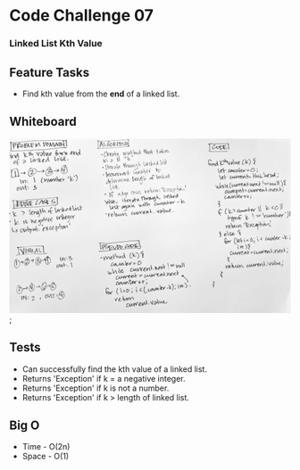 # Code Challenge 07
### Linked List Kth Value

## Feature Tasks
* Find kth value from the **end** of a linked list.

## Whiteboard
![Whiteboard](whiteboard.jpg);

## Tests
* Can successfully find the kth value of a linked list.
* Returns 'Exception' if k = a negative integer.
* Returns 'Exception' if k is not a number.
* Returns 'Exception' if k > length of linked list.

## Big O
* Time - O(2n)
* Space - O(1)

